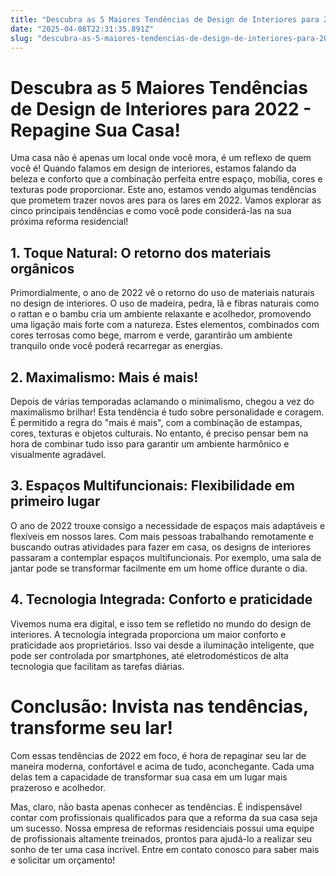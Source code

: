 ```yaml
---
title: "Descubra as 5 Maiores Tendências de Design de Interiores para 2022 - Repagine Sua Casa!"
date: "2025-04-08T22:31:35.891Z"
slug: "descubra-as-5-maiores-tendencias-de-design-de-interiores-para-2022-repagine-sua-casa"
---
```


# Descubra as 5 Maiores Tendências de Design de Interiores para 2022 - Repagine Sua Casa!

Uma casa não é apenas um local onde você mora, é um reflexo de quem você é! Quando falamos em design de interiores, estamos falando da beleza e conforto que a combinação perfeita entre espaço, mobília, cores e texturas pode proporcionar. Este ano, estamos vendo algumas tendências que prometem trazer novos ares para os lares em 2022. Vamos explorar as cinco principais tendências e como você pode considerá-las na sua próxima reforma residencial!

## 1. Toque Natural: O retorno dos materiais orgânicos

Primordialmente, o ano de 2022 vê o retorno do uso de materiais naturais no design de interiores. O uso de madeira, pedra, lã e fibras naturais como o rattan e o bambu cria um ambiente relaxante e acolhedor, promovendo uma ligação mais forte com a natureza. Estes elementos, combinados com cores terrosas como bege, marrom e verde, garantirão um ambiente tranquilo onde você poderá recarregar as energias.

## 2. Maximalismo: Mais é mais!

Depois de várias temporadas aclamando o minimalismo, chegou a vez do maximalismo brilhar! Esta tendência é tudo sobre personalidade e coragem. É permitido a regra do "mais é mais", com a combinação de estampas, cores, texturas e objetos culturais. No entanto, é preciso pensar bem na hora de combinar tudo isso para garantir um ambiente harmônico e visualmente agradável.

## 3. Espaços Multifuncionais: Flexibilidade em primeiro lugar

O ano de 2022 trouxe consigo a necessidade de espaços mais adaptáveis e flexíveis em nossos lares. Com mais pessoas trabalhando remotamente e buscando outras atividades para fazer em casa, os designs de interiores passaram a contemplar espaços multifuncionais. Por exemplo, uma sala de jantar pode se transformar facilmente em um home office durante o dia.

## 4. Tecnologia Integrada: Conforto e praticidade

Vivemos numa era digital, e isso tem se refletido no mundo do design de interiores. A tecnologia integrada proporciona um maior conforto e praticidade aos proprietários. Isso vai desde a iluminação inteligente, que pode ser controlada por smartphones, até eletrodomésticos de alta tecnologia que facilitam as tarefas diárias.

# Conclusão: Invista nas tendências, transforme seu lar!

Com essas tendências de 2022 em foco, é hora de repaginar seu lar de maneira moderna, confortável e acima de tudo, aconchegante. Cada uma delas tem a capacidade de transformar sua casa em um lugar mais prazeroso e acolhedor.

Mas, claro, não basta apenas conhecer as tendências. É indispensável contar com profissionais qualificados para que a reforma da sua casa seja um sucesso. Nossa empresa de reformas residenciais possui uma equipe de profissionais altamente treinados, prontos para ajudá-lo a realizar seu sonho de ter uma casa incrível. Entre em contato conosco para saber mais e solicitar um orçamento!
